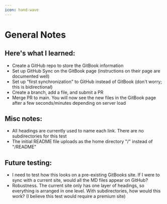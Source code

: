 ```yaml
---
icon: hand-wave
---
```


# General Notes

## Here's what I learned:

* Create a GitHub repo to store the GitBook information
* Set up GitHub Sync on the GitBook page (instructions on their page are documented well)
* Set up "first synchronization" to GitHub instead of GitBook (don't worry; this is bidirectional)
* Create a branch, add a file, and submit a PR
* Merge PR to main. You will now see the new files in the GitBook page after a few seconds/minutes depending on server load

## Misc notes:

* All headings are currently used to name each link. There are no subdirectories for this test
* The initial README file uploads as the home directory "/" instead of "/README"

## Future testing:

* I need to test how this looks on a pre-existing GitBooks site. If I were to sync with a current site, would all the MD files appear on GitHub?
* Robustness. The current site only has one layer of headings, so everything is arranged in one level. With subdirectories, how would this work? (I believe this test would require a premium site)
